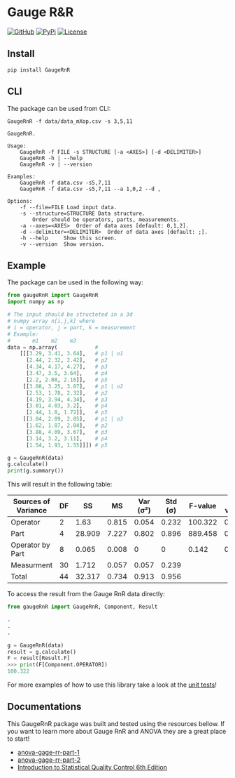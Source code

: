 # Gauge R&R

[![GitHub](https://github.com/owodunni/gaugernr/workflows/Python%20package/badge.svg)](https://github.com/owodunni/GaugeRnR)
[![PyPi](https://img.shields.io/pypi/v/GaugeRnR)](https://pypi.org/project/GaugeRnR/)
[![License](https://img.shields.io/github/license/owodunni/GaugeRnR)](https://github.com/owodunni/GaugeRnR/blob/master/LICENSE)

## Install

``` console
pip install GaugeRnR
```
## CLI
The package can be used from CLI:

```
GaugeRnR -f data/data_mXop.csv -s 3,5,11
```

```
GaugeRnR.

Usage:
    GaugeRnR -f FILE -s STRUCTURE [-a <AXES>] [-d <DELIMITER>]
    GaugeRnR -h | --help
    GaugeRnR -v | --version

Examples:
    GaugeRnR -f data.csv -s5,7,11
    GaugeRnR -f data.csv -s5,7,11 --a 1,0,2 --d ,

Options:
    -f --file=FILE Load input data.
    -s --structure=STRUCTURE Data structure.
        Order should be operators, parts, measurements.
    -a --axes=<AXES>  Order of data axes [default: 0,1,2].
    -d --delimiter=<DELIMITER>  Order of data axes [default: ;].
    -h --help     Show this screen.
    -v --version  Show version.
```
## Example

The package can be used in the following way:

``` python
from gaugeRnR import GaugeRnR
import numpy as np

# The input should be structeted in a 3d
# numpy array n[i,j,k] where
# i = operator, j = part, k = measurement
# Example:
#       m1    m2    m3
data = np.array(            #
    [[[3.29, 3.41, 3.64],   # p1 | o1
      [2.44, 2.32, 2.42],   # p2
      [4.34, 4.17, 4.27],   # p3
      [3.47, 3.5, 3.64],    # p4
      [2.2, 2.08, 2.16]],   # p5
     [[3.08, 3.25, 3.07],   # p1 | o2
      [2.53, 1.78, 2.32],   # p2
      [4.19, 3.94, 4.34],   # p3
      [3.01, 4.03, 3.2],    # p4
      [2.44, 1.8, 1.72]],   # p5
     [[3.04, 2.89, 2.85],   # p1 | o3
      [1.62, 1.87, 2.04],   # p2
      [3.88, 4.09, 3.67],   # p3
      [3.14, 3.2, 3.11],    # p4
      [1.54, 1.93, 1.55]]]) # p5

g = GaugeRnR(data)
g.calculate()
print(g.summary())
```

This will result in the following table:

| Sources of Variance   |   DF |     SS |    MS |   Var (σ²) |   Std (σ) | F-value   | P-value   |
|-----------------------|------|--------|-------|------------|-----------|-----------|-----------|
| Operator              |    2 |  1.63  | 0.815 |      0.054 |     0.232 | 100.322   | 0.000     |
| Part                  |    4 | 28.909 | 7.227 |      0.802 |     0.896 | 889.458   | 0.000     |
| Operator by Part      |    8 |  0.065 | 0.008 |      0     |     0     | 0.142     | 0.996     |
| Measurment            |   30 |  1.712 | 0.057 |      0.057 |     0.239 |           |           |
| Total                 |   44 | 32.317 | 0.734 |      0.913 |     0.956 |           |           |

To access the result from the Gauge RnR data directly:

``` python
from gaugeRnR import GaugeRnR, Component, Result

.
.
.

g = GaugeRnR(data)
result = g.calculate()
F = result[Result.F]
>>> print(F[Component.OPERATOR])
100.322
```

For more examples of how to use this library take a look at the [unit tests](https://github.com/owodunni/GaugeRnR/blob/master/tests/test.py)!

## Documentations

This GaugeRnR package was built and tested using the resources bellow. If you want to learn more about Gauge RnR and ANOVA they are a great place to start!

* [anova-gage-rr-part-1](https://www.spcforexcel.com/knowledge/measurement-systems-analysis/anova-gage-rr-part-1)
* [anova-gage-rr-part-2](https://www.spcforexcel.com/knowledge/measurement-systems-analysis/anova-gage-rr-part-2)
* [Introduction to Statistical Quality Control 6th Edition](https://www.amazon.com/Introduction-Statistical-Quality-Control-Montgomery/dp/0470169923)
